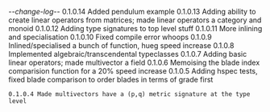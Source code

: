 -*-change-log-*-
	0.1.0.14 Added pendulum example
	0.1.0.13 Adding ability to create linear operators from matrices; made linear operators a category and monoid
	0.1.0.12 Adding type signatures to top level stuff
	0.1.0.11 More inlining and specialisation
	0.1.0.10 Fixed compile error whoops
	0.1.0.9 Inlined/specialised a bunch of function, hueg speed increase
        0.1.0.8 Implemented algebraic/transcendental typeclasses
	0.1.0.7 Adding basic linear operators; made multivector a field
	0.1.0.6 Memoising the blade index comparision function for a 20% speed increase
	0.1.0.5 Adding hspec tests, fixed blade comparison to order blades in terms of grade first

	0.1.0.4 Made multivectors have a (p,q) metric signature at the type level
